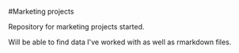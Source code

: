 #Marketing projects

Repository for marketing projects started. 

Will be able to find data I've worked with as well as rmarkdown files. 
